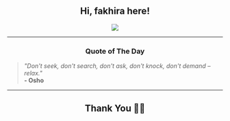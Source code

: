 <h2 align="center"> Hi, fakhira here!</h2>

<p align="center">
<a href="https://github.com/fakhiralkda" alt="github streak"><img src="https://dvst-streak.herokuapp.com/?user=fakhiralkda&theme=tokyonight&fire=DD472C"></a>
</p>

<hr>
<h3 align="center">Quote of The Day</h3>
<p align="center">
<blockquote>
<i>"Don't seek, don't search, don't ask, don't knock, don't demand – relax."</i>
<br>
<b>- Osho</b>
</blockquote>
</p>


<hr>
<h2 align="center">Thank You 🙏🏼</h2>
